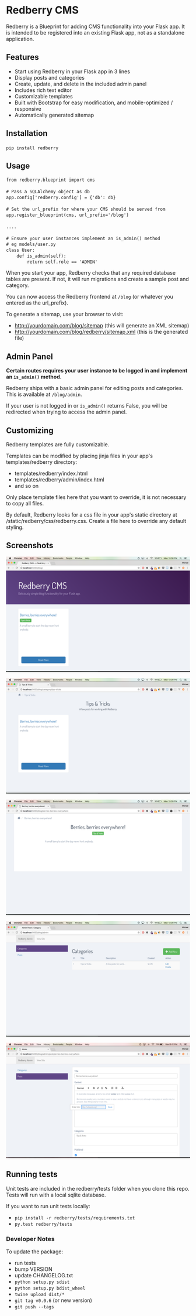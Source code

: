 # Redberry CMS

Redberry is a Blueprint for adding CMS functionality into your Flask app. 
It is intended to be registered into an existing Flask app, not as a standalone application.

## Features
- Start using Redberry in your Flask app in 3 lines
- Display posts and categories
- Create, update, and delete in the included admin panel
- Includes rich text editor
- Customizable templates
- Built with Bootstrap for easy modification, and mobile-optimized / responsive
- Automatically generated sitemap

## Installation
`pip install redberry`

## Usage
```
from redberry.blueprint import cms

# Pass a SQLAlchemy object as db
app.config['redberry.config'] = {'db': db}

# Set the url_prefix for where your CMS should be served from
app.register_blueprint(cms, url_prefix='/blog')

....

# Ensure your user instances implement an is_admin() method
# eg models/user.py
class User:
    def is_admin(self):
        return self.role == 'ADMIN'
```

When you start your app, Redberry checks that any required database tables are present. 
If not, it will run migrations and create a sample post and category.

You can now access the Redberry frontend at `/blog` (or whatever you entered as the url_prefix).

To generate a sitemap, use your browser to visit:
- http://yourdomain.com/blog/sitemap (this will generate an XML sitemap)
- http://yourdomain.com/blog/redberry/sitemap.xml (this is the generated file)

## Admin Panel
**Certain routes requires your user instance to be logged in and implement an `is_admin()` method.**

Redberry ships with a basic admin panel for editing posts and categories. This is available at `/blog/admin`. 

If your user is not logged in or `is_admin()` returns False, you will be redirected when trying 
to access the admin panel.


## Customizing
Redberry templates are fully customizable.

Templates can be modified by placing jinja files in your app's templates/redberry directory:
- templates/redberry/index.html
- templates/redberry/admin/index.html
- and so on

Only place template files here that you want to override, it is not necessary to copy all files.

By default, Redberry looks for a css file in your app's static directory at /static/redberry/css/redberry.css. 
Create a file here to override any default styling.

## Screenshots
![Index Page](/docs/assets/index.png "Index Page")

![Category Page](/docs/assets/category.png "Category Page")

![Post Page](/docs/assets/post.png "Post Page")

![Admin Page](/docs/assets/admin-index.png "Admin Page")

![Editing Page](/docs/assets/admin-form.png "Editing Page")

## Running tests
Unit tests are included in the redberry/tests folder when you clone this repo. 
Tests will run with a local sqlite database.

If you want to run unit tests locally:
- `pip install -r redberry/tests/requirements.txt`
- `py.test redberry/tests`

 
### Developer Notes
To update the package:
- run tests
- bump VERSION
- update CHANGELOG.txt
- `python setup.py sdist`
- `python setup.py bdist_wheel`
- `twine upload dist/*`
- `git tag v0.0.6` (or new version)
- `git push --tags`

